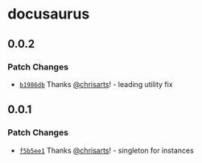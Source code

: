 # docusaurus

## 0.0.2

### Patch Changes

- [`b1986db`](https://github.com/react-universal/tailwind/commit/b1986db4dabfcb0b94d9595fc234b032d8b2e894) Thanks [@chrisarts](https://github.com/chrisarts)! - leading utility fix

## 0.0.1

### Patch Changes

- [`f5b5ee1`](https://github.com/react-universal/tailwind/commit/f5b5ee12ed4dee288d6d2a11df4b730c827e2011) Thanks [@chrisarts](https://github.com/chrisarts)! - singleton for instances
